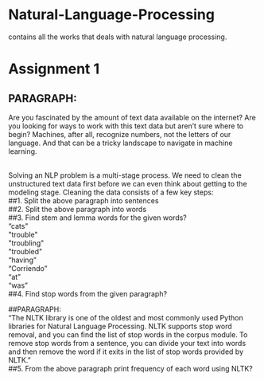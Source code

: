 # Natural-Language-Processing
contains all the works that deals with natural language processing.

# Assignment 1

## PARAGRAPH: <br/>
Are  you  fascinated  by  the  amount  of  text  data  available  on  the  internet?  Are  you 
looking  for  ways  to  work  with  this  text  data  but  aren’t  sure  where  to  begin? 
Machines, after all, recognize numbers, not the letters of our language. And that can 
be a tricky landscape to navigate in machine learning. <br/>
<br>

Solving  an  NLP  problem  is  a  multi-stage  process.  We  need  to  clean  the  unstructured  text  data  first 
before we can even think about getting to the modeling stage. Cleaning the data consists of a few key 
steps:
<br>
##1. Split the above paragraph into sentences <br>
##2. Split the above paragraph into words <br>
##3. Find stem and lemma words for the given words? <br>
“cats" <br>
"trouble" <br>
"troubling" <br>
"troubled" <br>
“having” <br>
“Corriendo” <br>
“at” <br>
“was” <br>
##4. Find stop words from the given paragraph? <br>

##PARAGRAPH: <br>
“The NLTK library  is  one  of  the  oldest  and  most  commonly  used  Python  libraries  for 
Natural Language Processing. NLTK supports stop word removal, and you can find the list 
of stop words in the  corpus  module. To remove stop words from a sentence, you can divide 
your text into words and then remove the word if it exits in the list of stop words provided 
by NLTK.”
<br>
##5. From the above paragraph print frequency of each word using NLTK?

